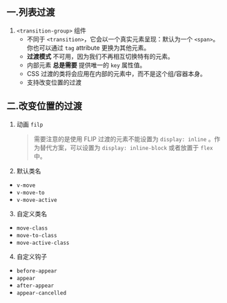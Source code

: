 ## 一.列表过渡
1.	`<transition-group>` 组件
	- 不同于 `<transition>`，它会以一个真实元素呈现：默认为一个 `<span>`。你也可以通过 `tag` attribute 更换为其他元素。
	- **过渡模式** 不可用，因为我们不再相互切换特有的元素。
	- 内部元素 **总是需要** 提供唯一的 `key` 属性值。
	- CSS 过渡的类将会应用在内部的元素中，而不是这个组/容器本身。
	- 支持改变位置的过渡

## 二.改变位置的过渡
1.	动画  `filp`
	
	>需要注意的是使用 FLIP 过渡的元素不能设置为 `display: inline` 。作为替代方案，可以设置为 `display: inline-block` 或者放置于 `flex` 中。
2.	默认类名
   -	`v-move`
   -	`v-move-to`
   -	`v-move-active`
3.	自定义类名
   -	`move-class`
   -	`move-to-class`
   -	`move-active-class`

4.	自定义钩子
   +	`before-appear`
   +	`appear`
   +	`after-appear`
   +	`appear-cancelled`

